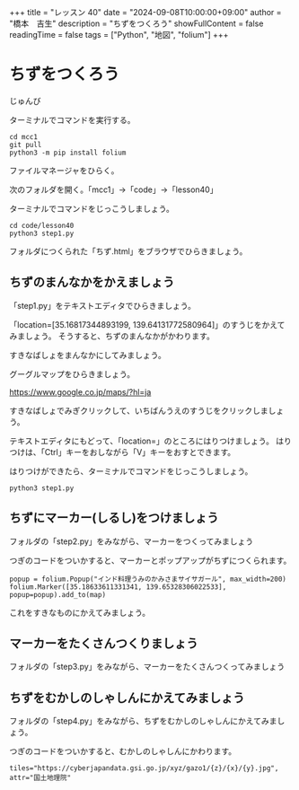+++
title = "レッスン 40"
date = "2024-09-08T10:00:00+09:00"
author = "橋本　吉生"
description = "ちずをつくろう"
showFullContent = false
readingTime = false
tags = ["Python", "地図", "folium"]
+++
# ちずをつくろう

じゅんび

ターミナルでコマンドを実行する。
```
cd mcc1
git pull
python3 -m pip install folium
```

ファイルマネージャをひらく。

次のフォルダを開く。「mcc1」→「code」→「lesson40」

ターミナルでコマンドをじっこうしましょう。

```
cd code/lesson40
python3 step1.py
```

フォルダにつくられた「ちず.html」をブラウザでひらきましょう。

## ちずのまんなかをかえましょう

「step1.py」をテキストエディタでひらきましょう。

「location=[35.16817344893199, 139.64131772580964]」のすうじをかえてみましょう。
そうすると、ちずのまんなかがかわります。

すきなばしょをまんなかにしてみましょう。

グーグルマップをひらきましょう。

https://www.google.co.jp/maps/?hl=ja

すきなばしょでみぎクリックして、いちばんうえのすうじをクリックしましょう。

テキストエディタにもどって、「location=」のところにはりつけましょう。
はりつけは、「Ctrl」キーをおしながら「V」キーをおすとできます。

はりつけができたら、ターミナルでコマンドをじっこうしましょう。

```
python3 step1.py
```

## ちずにマーカー(しるし)をつけましょう

フォルダの「step2.py」をみながら、マーカーをつくってみましょう

つぎのコードをついかすると、マーカーとポップアップがちずにつくられます。

```
popup = folium.Popup("インド料理うみのかみさまサイサガール", max_width=200)
folium.Marker([35.18633611331341, 139.65328306022533], popup=popup).add_to(map)
```

これをすきなものにかえてみましょう。

## マーカーをたくさんつくりましょう

フォルダの「step3.py」をみながら、マーカーをたくさんつくってみましょう

## ちずをむかしのしゃしんにかえてみましょう

フォルダの「step4.py」をみながら、ちずをむかしのしゃしんにかえてみましょう。

つぎのコードをついかすると、むかしのしゃしんにかわります。

```
tiles="https://cyberjapandata.gsi.go.jp/xyz/gazo1/{z}/{x}/{y}.jpg",
attr="国土地理院"
```
